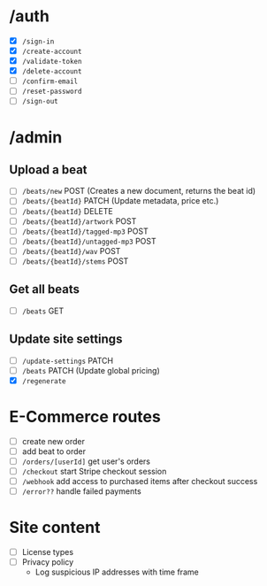 # /auth

- [x] `/sign-in`
- [x] `/create-account`
- [x] `/validate-token`
- [x] `/delete-account`
- [ ] `/confirm-email`
- [ ] `/reset-password`
- [ ] `/sign-out`

# /admin

## Upload a beat

- [ ] `/beats/new` POST (Creates a new document, returns the beat id)
- [ ] `/beats/{beatId}` PATCH (Update metadata, price etc.)
- [ ] `/beats/{beatId}` DELETE
- [ ] `/beats/{beatId}/artwork` POST
- [ ] `/beats/{beatId}/tagged-mp3` POST
- [ ] `/beats/{beatId}/untagged-mp3` POST
- [ ] `/beats/{beatId}/wav` POST
- [ ] `/beats/{beatId}/stems` POST

## Get all beats

- [ ] `/beats` GET

## Update site settings

- [ ] `/update-settings` PATCH
- [ ] `/beats` PATCH (Update global pricing)
- [x] `/regenerate`

# E-Commerce routes

- [ ] create new order
- [ ] add beat to order
- [ ] `/orders/[userId]` get user's orders
- [ ] `/checkout` start Stripe checkout session
- [ ] `/webhook` add access to purchased items after checkout success
- [ ] `/error??` handle failed payments

# Site content

- [ ] License types
- [ ] Privacy policy
  - Log suspicious IP addresses with time frame
